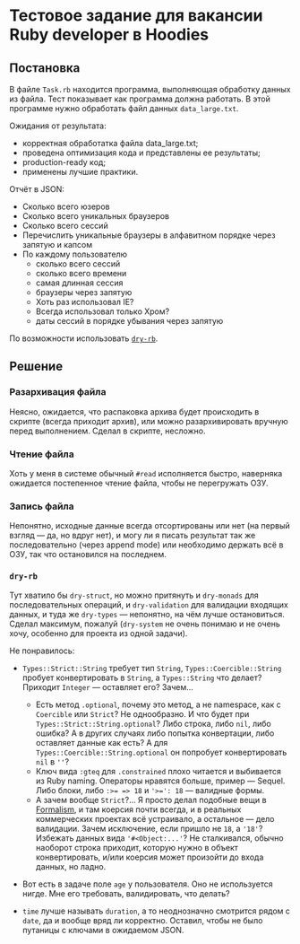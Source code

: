 # Тестовое задание для вакансии Ruby developer в Hoodies

## Постановка

В файле `Task.rb` находится программа, выполняющая обработку данных из файла.
Тест показывает как программа должна работать.
В этой программе нужно обработать файл данных `data_large.txt`.

Ожидания от результата:

* корректная обработатка файла data_large.txt;
* проведена оптимизация кода и представлены ее результаты;
* production-ready код;
* применены лучшие практики.

Отчёт в JSON:

- Сколько всего юзеров
- Сколько всего уникальных браузеров
- Сколько всего сессий
- Перечислить уникальные браузеры в алфавитном порядке через запятую и капсом
- По каждому пользователю
  - сколько всего сессий
  - сколько всего времени
  - самая длинная сессия
  - браузеры через запятую
  - Хоть раз использовал IE?
  - Всегда использовал только Хром?
  - даты сессий в порядке убывания через запятую

По возможности использовать [`dry-rb`](https://dry-rb.org/).

## Решение

### Разархивация файла

Неясно, ожидается, что распаковка архива будет происходить в скрипте (всегда приходит архив),
или можно разархивировать вручную перед выполнением. Сделал в скрипте, несложно.

### Чтение файла

Хоть у меня в системе обычный `#read` исполняется быстро, наверняка ожидается
постепенное чтение файла, чтобы не перегружать ОЗУ.

### Запись файла

Непонятно, исходные данные всегда отсортированы или нет (на первый взгляд — да, но вдруг нет),
и могу ли я писать результат так же последовательно (через append mode)
или необходимо держать всё в ОЗУ, так что остановился на последнем.

### `dry-rb`

Тут хватило бы `dry-struct`, но можно притянуть и `dry-monads` для последовательных операций,
и `dry-validation` для валидации входящих данных, и туда же `dry-types` — непонятно,
на чём лучше остановиться. Сделал максимум, пожалуй (`dry-system` не очень понимаю и не очень хочу,
особенно для проекта из одной задачи).

Не понравилось:

*   `Types::Strict::String` требует тип `String`, `Types::Coercible::String` пробует
    конвертировать в `String`, а `Types::String` что делает? Приходит `Integer` — оставляет его?
    Зачем…
    *   Есть метод `.optional`, почему это метод, а не namespace, как с `Coercible` или `Strict`?
        Не однообразно. И что будет при `Types::Strict::String.optional`? Либо строка, либо `nil`,
        либо ошибка? А в других случаях либо попытка конвертации, либо оставляет данные как есть?
        А для `Types::Coercible::String.optional` он попробует конвертировать `nil` в `''`?
    *   Ключ вида `:gteq` для `.constrained` плохо читается и выбивается из Ruby naming.
        Операторы нравятся больше, пример — Sequel.
        Либо блоки, либо `:>= => 18` и `'>=': 18` — валидные формы.
    *   А зачем вообще `Strict`?… Я просто делал подобные вещи
        в [Formalism](https://github.com/AlexWayfer/formalism), и там коерсия почти всегда,
        и в реальных коммерческих проектах всё устраивало, а остальное — дело валидации.
        Зачем исключение, если пришло не `18`, а `'18'`? Избежать данных вида `'#<Object:...'`?
        Не сталкивался, обычно наоборот строка приходит, которую нужно в объект конвертировать,
        и/или коерсия может произойти до входа данных, но ладно.

*   Вот есть в задаче поле `age` у пользователя. Оно не используется нигде.
    Мне его требовать, валидировать, что делать?

*   `time` лучше называть `duration`, а то неоднозначно смотрится рядом с `date`,
    да и вообще вряд ли корректно. Оставил, чтобы не было путаницы с ключами в ожидаемом JSON.
